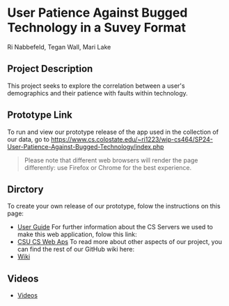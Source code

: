 # User Patience Against Bugged Technology in a Suvey Format
Ri Nabbefeld, Tegan Wall, Mari Lake 

## Project Description
This project seeks to explore the correlation between a user's demographics and their patience with faults within technology. 

## Prototype Link  
To run and view our prototype release of the app used in the collection of our data, go to https://www.cs.colostate.edu/~ri1223/wip-cs464/SP24-User-Patience-Against-Bugged-Technology/index.php  
> Please note that different web browsers will render the page differently: use Firefox or Chrome for the best experience. 

## Dirctory
To create your own release of our prototype, folow the instructions on this page: 
- [User Guide](https://github.com/csu-hci-projects/SP24-User-Patience-Against-Bugged-Technology/wiki/User_Guide)
For further information about the CS Servers we used to make this web application, folow this link: 
- [CSU CS Web Aps](https://github.com/csu-hci-projects/SP24-User-Patience-Against-Bugged-Technology/wiki/CS_Apps)
To read more about other aspects of our project, you can find the rest of our GitHub wiki here:
- [Wiki](https://github.com/csu-hci-projects/SP24-User-Patience-Against-Bugged-Technology/wiki/Home)

## Videos
- [Videos](https://github.com/csu-hci-projects/SP24-User-Patience-Against-Bugged-Technology/wiki/Videos)
